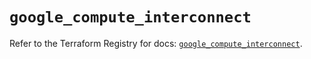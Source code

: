 # `google_compute_interconnect`

Refer to the Terraform Registry for docs: [`google_compute_interconnect`](https://registry.terraform.io/providers/hashicorp/google/6.3.0/docs/resources/compute_interconnect).
